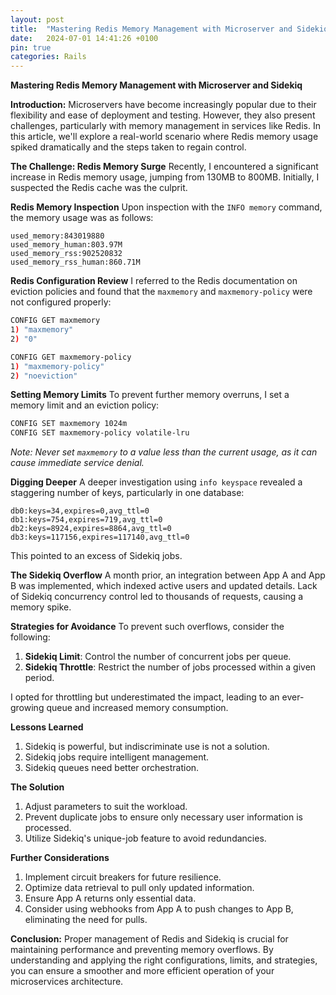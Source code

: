 ```yaml
---
layout: post
title:  "Mastering Redis Memory Management with Microserver and Sidekiq"
date:   2024-07-01 14:41:26 +0100
pin: true
categories: Rails
---
```

**Mastering Redis Memory Management with Microserver and Sidekiq**

**Introduction:**
Microservers have become increasingly popular due to their flexibility and ease of deployment and testing. However, they also present challenges, particularly with memory management in services like Redis. In this article, we'll explore a real-world scenario where Redis memory usage spiked dramatically and the steps taken to regain control.

**The Challenge: Redis Memory Surge**
Recently, I encountered a significant increase in Redis memory usage, jumping from 130MB to 800MB. Initially, I suspected the Redis cache was the culprit.

**Redis Memory Inspection**
Upon inspection with the `INFO memory` command, the memory usage was as follows:
```plaintext
used_memory:843019880
used_memory_human:803.97M
used_memory_rss:902520832
used_memory_rss_human:860.71M
```

**Redis Configuration Review**
I referred to the Redis documentation on eviction policies and found that the `maxmemory` and `maxmemory-policy` were not configured properly:
```bash
CONFIG GET maxmemory
1) "maxmemory"
2) "0"

CONFIG GET maxmemory-policy
1) "maxmemory-policy"
2) "noeviction"
```

**Setting Memory Limits**
To prevent further memory overruns, I set a memory limit and an eviction policy:
```bash
CONFIG SET maxmemory 1024m
CONFIG SET maxmemory-policy volatile-lru
```
*Note: Never set `maxmemory` to a value less than the current usage, as it can cause immediate service denial.*

**Digging Deeper**
A deeper investigation using `info keyspace` revealed a staggering number of keys, particularly in one database:
```plaintext
db0:keys=34,expires=0,avg_ttl=0
db1:keys=754,expires=719,avg_ttl=0
db2:keys=8924,expires=8864,avg_ttl=0
db3:keys=117156,expires=117140,avg_ttl=0
```
This pointed to an excess of Sidekiq jobs.

**The Sidekiq Overflow**
A month prior, an integration between App A and App B was implemented, which indexed active users and updated details. Lack of Sidekiq concurrency control led to thousands of requests, causing a memory spike.

**Strategies for Avoidance**
To prevent such overflows, consider the following:
1. **Sidekiq Limit**: Control the number of concurrent jobs per queue.
2. **Sidekiq Throttle**: Restrict the number of jobs processed within a given period.

I opted for throttling but underestimated the impact, leading to an ever-growing queue and increased memory consumption.

**Lessons Learned**
1. Sidekiq is powerful, but indiscriminate use is not a solution.
2. Sidekiq jobs require intelligent management.
3. Sidekiq queues need better orchestration.

**The Solution**
1. Adjust parameters to suit the workload.
2. Prevent duplicate jobs to ensure only necessary user information is processed.
3. Utilize Sidekiq's unique-job feature to avoid redundancies.

**Further Considerations**
1. Implement circuit breakers for future resilience.
2. Optimize data retrieval to pull only updated information.
3. Ensure App A returns only essential data.
4. Consider using webhooks from App A to push changes to App B, eliminating the need for pulls.

**Conclusion:**
Proper management of Redis and Sidekiq is crucial for maintaining performance and preventing memory overflows. By understanding and applying the right configurations, limits, and strategies, you can ensure a smoother and more efficient operation of your microservices architecture.
